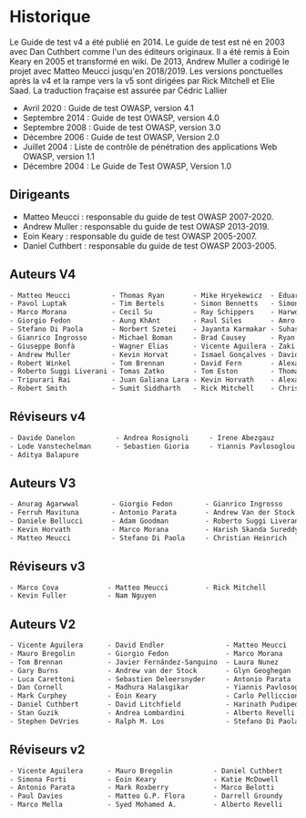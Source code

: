 # Historique

Le Guide de test v4 a été publié en 2014. Le guide de test est né en 2003 avec Dan Cuthbert comme l'un des éditeurs originaux. Il a été remis à Eoin Keary en 2005 et transformé en wiki. De 2013, Andrew Muller a codirigé le projet avec Matteo Meucci jusqu'en 2018/2019. Les versions ponctuelles après la v4 et la rampe vers la v5 sont dirigées par Rick Mitchell et Elie Saad. La traduction fraçaise est assurée par Cédric Lallier

- Avril 2020 : Guide de test OWASP, version 4.1
- Septembre 2014 : Guide de test OWASP, version 4.0
- Septembre 2008 : Guide de test OWASP, version 3.0
- Décembre 2006 : Guide de test OWASP, Version 2.0
- Juillet 2004 : Liste de contrôle de pénétration des applications Web OWASP, version 1.1
- Décembre 2004 : Le Guide de Test OWASP, Version 1.0

## Dirigeants

- Matteo Meucci : responsable du guide de test OWASP 2007-2020.
- Andrew Muller : responsable du guide de test OWASP 2013-2019.
- Eoin Keary : responsable du guide de test OWASP 2005-2007.
- Daniel Cuthbert : responsable du guide de test OWASP 2003-2005.

## Auteurs V4

```html
- Matteo Meucci          - Thomas Ryan       - Mike Hryekewicz  - Eduardo Castellano - Babu Arokiadas
- Pavol Luptak           - Tim Bertels       - Simon Bennetts   - Simone Onofri      - Rob Barnes
- Marco Morana           - Cecil Su          - Ray Schippers    - Harword Sheen      - Ben Walther
- Giorgio Fedon          - Aung KhAnt        - Raul Siles       - Amro AlOlaqi       - Anant Shrivastava
- Stefano Di Paola       - Norbert Szetei    - Jayanta Karmakar - Suhas Desai        - Colin Watson
- Gianrico Ingrosso      - Michael Boman     - Brad Causey      - Ryan Dewhurst      - Luca Carettoni
- Giuseppe Bonfà         - Wagner Elias      - Vicente Aguilera - Zaki Akhmad        - Eoin Keary
- Andrew Muller          - Kevin Horvat      - Ismael Gonçalves - Davide Danelon     - Jeff Williams
- Robert Winkel          - Tom Brennan       - David Fern       - Alexander Antukh   - Juan Manuel Bahamonde
- Roberto Suggi Liverani - Tomas Zatko       - Tom Eston        - Thomas Kalamaris   - Thomas Skora
- Tripurari Rai          - Juan Galiana Lara - Kevin Horvath    - Alexander Vavousis - Irene Abezgauz
- Robert Smith           - Sumit Siddharth   - Rick Mitchell    - Christian Heinrich - Hugo Costa
```

## Réviseurs v4

```html
- Davide Danelon          - Andrea Rosignoli     - Irene Abezgauz
- Lode Vanstechelman      - Sebastien Gioria     - Yiannis Pavlosoglou
- Aditya Balapure
```

## Auteurs V3

```html
- Anurag Agarwwal        - Giorgio Fedon        - Gianrico Ingrosso         - Mark Roxberry
- Ferruh Mavituna        - Antonio Parata       - Andrew Van der Stock      - Marco Mella
- Daniele Bellucci       - Adam Goodman         - Roberto Suggi Liverani    - Cecil Su
- Kevin Horvath          - Marco Morana         - Harish Skanda Sureddy     - Pavol Luptak
- Matteo Meucci          - Stefano Di Paola     - Christian Heinrich        - Marco Morana
```

## Réviseurs v3

```html
- Marco Cova            - Matteo Meucci         - Rick Mitchell
- Kevin Fuller          - Nam Nguyen
```

## Auteurs V2

```html
- Vicente Aguilera      - David Endler               - Matteo Meucci        - Anush Shetty
- Mauro Bregolin        - Giorgio Fedon              - Marco Morana         - Larry Shields
- Tom Brennan           - Javier Fernández-Sanguino  - Laura Nunez          - Dafydd Studdard
- Gary Burns            - Andrew van der Stock       - Glyn Geoghegan       - Gunter Ollmann
- Luca Carettoni        - Sebastien Deleersnyder     - Antonio Parata       - Ariel Waissbein
- Dan Cornell           - Madhura Halasgikar         - Yiannis Pavlosoglou  - Jeff Williams
- Mark Curphey          - Eoin Keary                 - Carlo Pelliccioni    - Tushar Vartak
- Daniel Cuthbert       - David Litchfield           - Harinath Pudipeddi   - Tom Ryan
- Stan Guzik            - Andrea Lombardini          - Alberto Revelli      - Claudio Merloni
- Stephen DeVries       - Ralph M. Los               - Stefano Di Paola     - Mark Roxberry
```

## Réviseurs v2

```html
- Vicente Aguilera      - Mauro Bregolin          - Daniel Cuthbert       - Stefano Di Paola
- Simona Forti          - Eoin Keary              - Katie McDowell        - Matteo Meucci
- Antonio Parata        - Mark Roxberry           - Marco Belotti         - Marco Cova
- Paul Davies           - Matteo G.P. Flora       - Darrell Groundy       - James Kist
- Marco Mella           - Syed Mohamed A.         - Alberto Revelli       - Dave Wichers
```
